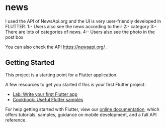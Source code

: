 # news

I used the API of NewsApi.org and the UI is very
user-friendly developed in FLUTTER.
    1:-  Users also see the news according to their
    2:- category
    3:- There are lots of categories of news.
    4:-  Users also see the photo in the post box
    

You can also check the API https://newsapi.org/  .

## Getting Started

This project is a starting point for a Flutter application.

A few resources to get you started if this is your first Flutter project:

- [Lab: Write your first Flutter app](https://flutter.dev/docs/get-started/codelab)
- [Cookbook: Useful Flutter samples](https://flutter.dev/docs/cookbook)

For help getting started with Flutter, view our
[online documentation](https://flutter.dev/docs), which offers tutorials,
samples, guidance on mobile development, and a full API reference.
